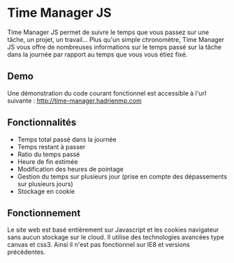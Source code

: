 Time Manager JS
===============

Time Manager JS permet de suivre le temps que vous passez sur une tâche, un projet, un travail... Plus qu'un simple chronomètre, Time Manager JS vous offre de nombreuses informations sur le temps passé sur la tâche dans la journée par rapport au temps que vous vous étiez fixé.

Demo
----
Une démonstration du code courant fonctionnel est accessible à l'url suivante : http://time-manager.hadrienmp.com

Fonctionnalités
---------------

* Temps total passé dans la journée
* Temps restant à passer
* Ratio du temps passé
* Heure de fin estimée
* Modification des heures de pointage
* Gestion du temps sur plusieurs jour (prise en compte des dépassements sur plusieurs jours)
* Stockage en cookie

Fonctionnement
--------------

Le site web est basé entièrement sur Javascript et les cookies navigateur sans aucun stockage sur le cloud.
Il utilise des technologies avancées type canvas et css3. Ainsi il n'est pas fonctionnel sur IE8 et versions précédentes.
